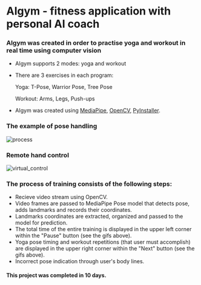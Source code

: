 # AIgym - fitness application with personal AI coach

### AIgym was created in order to practise yoga and workout in real time using computer vision
- AIgym supports 2 modes: yoga and workout
- There are 3 exercises in each program:

    Yoga: T-Pose, Warrior Pose, Tree Pose
    
    Workout: Arms, Legs, Push-ups
    
- AIgym was created using [MediaPipe](https://github.com/google/mediapipe), [OpenCV](https://github.com/opencv/opencv), [PyInstaller](https://github.com/pyinstaller/pyinstaller).


### The example of pose handling
![process](static/WarriorPose.gif)

### Remote hand control
![virtual_control](static/hands_control.gif)

### The process of training consists of the following steps:
- Recieve video stream using OpenCV. 
- Video frames are passed to MediaPipe Pose model that detects pose, adds landmarks and records their coordinates.
- Landmarks coordinates are extracted, organized and passed to the model for prediction.
- The total time of the entire training is displayed in the upper left corner within the "Pause" button (see the gifs above).
- Yoga pose timing and workout repetitions (that user must accomplish) are displayed in the upper right corner within the "Next" button (see the gifs above).
- Incorrect pose indication through user's body lines.


#### This project was completed in 10 days.
